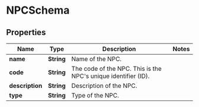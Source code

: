 

# NPCSchema


## Properties

| Name | Type | Description | Notes |
|------------ | ------------- | ------------- | -------------|
|**name** | **String** | Name of the NPC. |  |
|**code** | **String** | The code of the NPC. This is the NPC&#39;s unique identifier (ID). |  |
|**description** | **String** | Description of the NPC. |  |
|**type** | **String** | Type of the NPC. |  |



